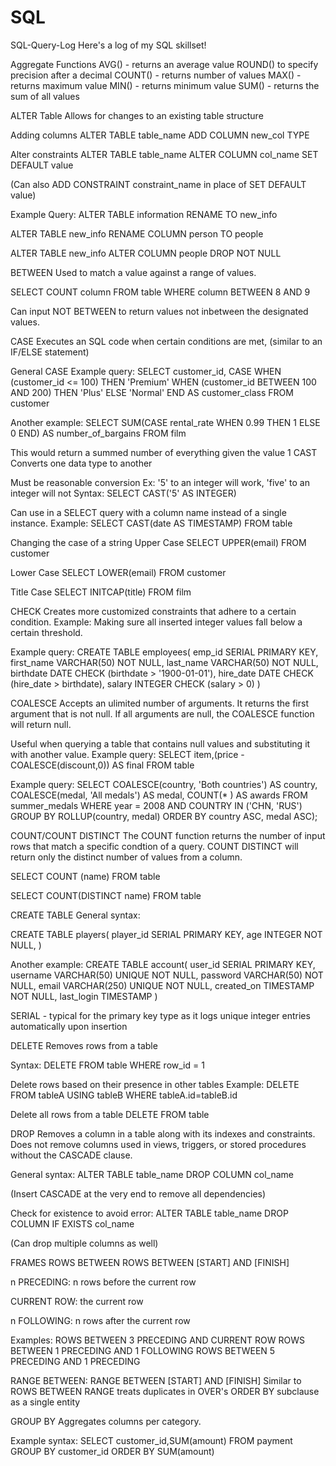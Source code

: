 # SQL
SQL-Query-Log
Here's a log of my SQL skillset!

Aggregate Functions
AVG() - returns an average value
ROUND() to specify precision after a decimal
COUNT() - returns number of values
MAX() - returns maximum value
MIN() - returns minimum value
SUM() - returns the sum of all values

ALTER Table
Allows for changes to an existing table structure

Adding columns
ALTER TABLE table_name
ADD COLUMN new_col TYPE

Alter constraints
ALTER TABLE table_name
ALTER COLUMN col_name
SET DEFAULT value

(Can also ADD CONSTRAINT constraint_name in place of SET DEFAULT value)

Example Query:
ALTER TABLE information
RENAME TO new_info

ALTER TABLE new_info
RENAME COLUMN person TO people

ALTER TABLE new_info
ALTER COLUMN people DROP NOT NULL

BETWEEN
Used to match a value against a range of values.

SELECT COUNT column
FROM table
WHERE column BETWEEN 8 AND 9

Can input NOT BETWEEN to return values not inbetween the designated values.

CASE
Executes an SQL code when certain conditions are met, (similar to an IF/ELSE statement)

General CASE Example query:
SELECT customer_id,
CASE
WHEN (customer_id <= 100) THEN 'Premium' WHEN (customer_id BETWEEN 100 AND 200) THEN 'Plus'
ELSE 'Normal'
END AS customer_class
FROM customer

Another example:
SELECT
SUM(CASE rental_rate
WHEN 0.99 THEN 1
ELSE 0
END) AS number_of_bargains
FROM film

This would return a summed number of everything given the value 1
CAST
Converts one data type to another

Must be reasonable conversion
Ex: '5' to an integer will work, 'five' to an integer will not
Syntax:
SELECT CAST('5' AS INTEGER)

Can use in a SELECT query with a column name instead of a single instance.
Example:
SELECT CAST(date AS TIMESTAMP)
FROM table

Changing the case of a string
Upper Case
SELECT UPPER(email)
FROM customer

Lower Case
SELECT LOWER(email)
FROM customer

Title Case
SELECT INITCAP(title)
FROM film

CHECK
Creates more customized constraints that adhere to a certain condition.
Example: Making sure all inserted integer values fall below a certain threshold.

Example query:
CREATE TABLE employees(
emp_id SERIAL PRIMARY KEY,
first_name VARCHAR(50) NOT NULL,
last_name VARCHAR(50) NOT NULL,
birthdate DATE CHECK (birthdate > '1900-01-01'),
hire_date DATE CHECK (hire_date > birthdate),
salary INTEGER CHECK (salary > 0)
)

COALESCE
Accepts an ulimited number of arguments. It returns the first argument that is not null. If all arguments are null, the COALESCE function will return null.

Useful when querying a table that contains null values and substituting it with another value.
Example query:
SELECT item,(price - COALESCE(discount,0))
AS final FROM table

Example query:
SELECT COALESCE(country, 'Both countries') AS country,
COALESCE(medal, 'All medals') AS medal,
COUNT(* ) AS awards
FROM summer_medals
WHERE year = 2008 AND COUNTRY IN ('CHN, 'RUS')
GROUP BY ROLLUP(country, medal)
ORDER BY country ASC, medal ASC);

COUNT/COUNT DISTINCT
The COUNT function returns the number of input rows that match a specific condtion of a query.
COUNT DISTINCT will return only the distinct number of values from a column.

SELECT COUNT (name) FROM table

SELECT COUNT(DISTINCT name)
FROM table

CREATE TABLE
General syntax:

CREATE TABLE players(
player_id SERIAL PRIMARY KEY,
age INTEGER NOT NULL,
)

Another example:
CREATE TABLE account(
user_id SERIAL PRIMARY KEY,
username VARCHAR(50) UNIQUE NOT NULL,
password VARCHAR(50) NOT NULL,
email VARCHAR(250) UNIQUE NOT NULL,
created_on TIMESTAMP NOT NULL,
last_login TIMESTAMP
)

SERIAL - typical for the primary key type as it logs unique integer entries automatically upon insertion

DELETE
Removes rows from a table

Syntax:
DELETE FROM table
WHERE row_id = 1

Delete rows based on their presence in other tables
Example:
DELETE FROM tableA
USING tableB
WHERE tableA.id=tableB.id

Delete all rows from a table
DELETE FROM table

DROP
Removes a column in a table along with its indexes and constraints.
Does not remove columns used in views, triggers, or stored procedures without the CASCADE clause.

General syntax:
ALTER TABLE table_name
DROP COLUMN col_name

(Insert CASCADE at the very end to remove all dependencies)

Check for existence to avoid error:
ALTER TABLE table_name
DROP COLUMN IF EXISTS col_name

(Can drop multiple columns as well)

FRAMES
ROWS BETWEEN
ROWS BETWEEN [START] AND [FINISH]

n PRECEDING: n rows before the current row

CURRENT ROW: the current row

n FOLLOWING: n rows after the current row

Examples:
ROWS BETWEEN 3 PRECEDING AND CURRENT ROW
ROWS BETWEEN 1 PRECEDING AND 1 FOLLOWING
ROWS BETWEEN 5 PRECEDING AND 1 PRECEDING

RANGE BETWEEN:
RANGE BETWEEN [START] AND [FINISH]
Similar to ROWS BETWEEN
RANGE treats duplicates in OVER's ORDER BY subclause as a single entity

GROUP BY
Aggregates columns per category.

Example syntax:
SELECT customer_id,SUM(amount)
FROM payment
GROUP BY customer_id
ORDER BY SUM(amount)
